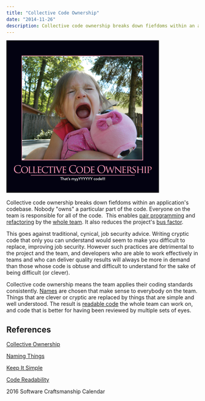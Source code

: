 ```yaml
---
title: "Collective Code Ownership"
date: "2014-11-26"
description: Collective code ownership breaks down fiefdoms within an application's codebase.
---
```


![Collective Code Ownership](images/CollectiveCodeOwnership-400x400.png)

Collective code ownership breaks down fiefdoms within an application's codebase. Nobody "owns" a particular part of the code. Everyone on the team is responsible for all of the code.  This enables [pair programming](/practices/pair-programming/) and [refactoring](/practices/refactoring/) by the [whole team](/practices/whole-team/). It also reduces the project's [bus factor](/other/bus-factor/).

This goes against traditional, cynical, job security advice. Writing cryptic code that only you can understand would seem to make you difficult to replace, improving job security. However such practices are detrimental to the project and the team, and developers who are able to work effectively in teams and who can deliver quality results will always be more in demand than those whose code is obtuse and difficult to understand for the sake of being difficult (or clever).

Collective code ownership means the team applies their coding standards consistently. [Names](/practices/naming-things/) are chosen that make sense to everybody on the team. Things that are clever or cryptic are replaced by things that are simple and well understood. The result is [readable code](/practices/code-readability) the whole team can work on, and code that is better for having been reviewed by multiple sets of eyes.

## References

[Collective Ownership](http://www.extremeprogramming.org/rules/collective.html)

[Naming Things](/practices/naming-things)

[Keep It Simple](/principles/keep-it-simple/)

[Code Readability](/practices/code-readability/)

2016 Software Craftsmanship Calendar
